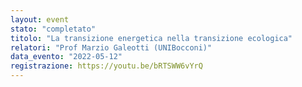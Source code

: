 ```yaml
---
layout: event
stato: "completato"
titolo: "La transizione energetica nella transizione ecologica"
relatori: "Prof Marzio Galeotti (UNIBocconi)"
data_evento: "2022-05-12"
registrazione: https://youtu.be/bRTSWW6vYrQ
---
```

